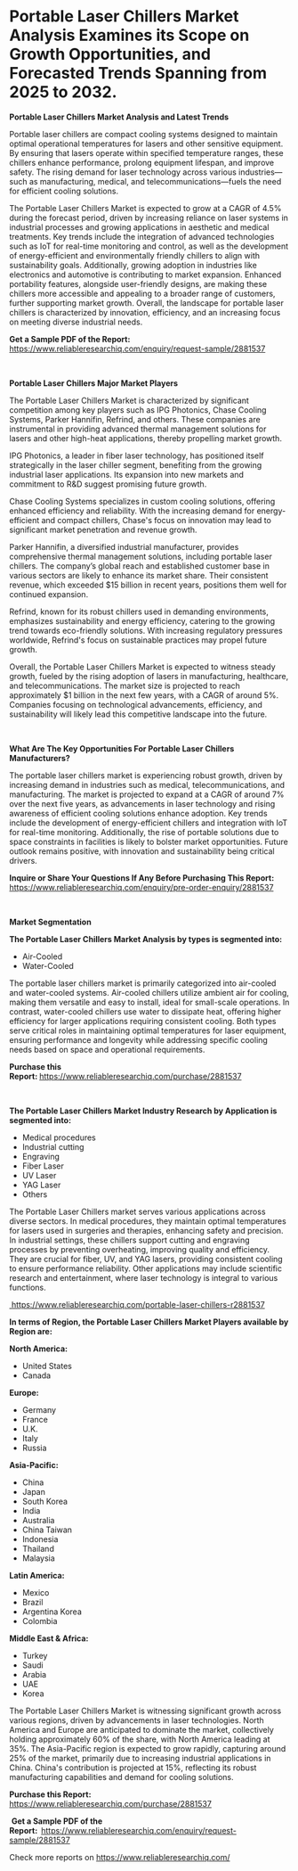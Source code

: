 <p><h1>Portable Laser Chillers Market Analysis Examines its Scope on Growth Opportunities, and Forecasted Trends Spanning from 2025 to 2032.</h1></p><p><strong>Portable Laser Chillers Market Analysis and Latest Trends</strong></p>
<p><p>Portable laser chillers are compact cooling systems designed to maintain optimal operational temperatures for lasers and other sensitive equipment. By ensuring that lasers operate within specified temperature ranges, these chillers enhance performance, prolong equipment lifespan, and improve safety. The rising demand for laser technology across various industries—such as manufacturing, medical, and telecommunications—fuels the need for efficient cooling solutions.</p><p>The Portable Laser Chillers Market is expected to grow at a CAGR of 4.5% during the forecast period, driven by increasing reliance on laser systems in industrial processes and growing applications in aesthetic and medical treatments. Key trends include the integration of advanced technologies such as IoT for real-time monitoring and control, as well as the development of energy-efficient and environmentally friendly chillers to align with sustainability goals. Additionally, growing adoption in industries like electronics and automotive is contributing to market expansion. Enhanced portability features, alongside user-friendly designs, are making these chillers more accessible and appealing to a broader range of customers, further supporting market growth. Overall, the landscape for portable laser chillers is characterized by innovation, efficiency, and an increasing focus on meeting diverse industrial needs.</p></p>
<p><strong>Get a Sample PDF of the Report:&nbsp;</strong> <a href="https://www.reliableresearchiq.com/enquiry/request-sample/2881537?utm_campaign=2758&utm_medium=2&utm_source=Github&utm_content=ia&utm_term=12032025&utm_id=portable-laser-chillers">https://www.reliableresearchiq.com/enquiry/request-sample/2881537</a></p>
<p>&nbsp;</p>
<p><strong>Portable Laser Chillers Major Market Players</strong></p>
<p><p>The Portable Laser Chillers Market is characterized by significant competition among key players such as IPG Photonics, Chase Cooling Systems, Parker Hannifin, Refrind, and others. These companies are instrumental in providing advanced thermal management solutions for lasers and other high-heat applications, thereby propelling market growth.</p><p>IPG Photonics, a leader in fiber laser technology, has positioned itself strategically in the laser chiller segment, benefiting from the growing industrial laser applications. Its expansion into new markets and commitment to R&D suggest promising future growth.</p><p>Chase Cooling Systems specializes in custom cooling solutions, offering enhanced efficiency and reliability. With the increasing demand for energy-efficient and compact chillers, Chase's focus on innovation may lead to significant market penetration and revenue growth.</p><p>Parker Hannifin, a diversified industrial manufacturer, provides comprehensive thermal management solutions, including portable laser chillers. The company’s global reach and established customer base in various sectors are likely to enhance its market share. Their consistent revenue, which exceeded $15 billion in recent years, positions them well for continued expansion.</p><p>Refrind, known for its robust chillers used in demanding environments, emphasizes sustainability and energy efficiency, catering to the growing trend towards eco-friendly solutions. With increasing regulatory pressures worldwide, Refrind's focus on sustainable practices may propel future growth.</p><p>Overall, the Portable Laser Chillers Market is expected to witness steady growth, fueled by the rising adoption of lasers in manufacturing, healthcare, and telecommunications. The market size is projected to reach approximately $1 billion in the next few years, with a CAGR of around 5%. Companies focusing on technological advancements, efficiency, and sustainability will likely lead this competitive landscape into the future.</p></p>
<p>&nbsp;</p>
<p><strong>What Are The Key Opportunities For Portable Laser Chillers Manufacturers?</strong></p>
<p><p>The portable laser chillers market is experiencing robust growth, driven by increasing demand in industries such as medical, telecommunications, and manufacturing. The market is projected to expand at a CAGR of around 7% over the next five years, as advancements in laser technology and rising awareness of efficient cooling solutions enhance adoption. Key trends include the development of energy-efficient chillers and integration with IoT for real-time monitoring. Additionally, the rise of portable solutions due to space constraints in facilities is likely to bolster market opportunities. Future outlook remains positive, with innovation and sustainability being critical drivers.</p></p>
<p><strong>Inquire or Share Your Questions If Any Before Purchasing This Report:</strong> <a href="https://www.reliableresearchiq.com/enquiry/pre-order-enquiry/2881537?utm_campaign=2758&utm_medium=2&utm_source=Github&utm_content=ia&utm_term=12032025&utm_id=portable-laser-chillers">https://www.reliableresearchiq.com/enquiry/pre-order-enquiry/2881537</a></p>
<p>&nbsp;</p>
<p><strong>Market Segmentation</strong></p>
<p><strong>The Portable Laser Chillers Market Analysis by types is segmented into:</strong></p>
<p><ul><li>Air-Cooled</li><li>Water-Cooled</li></ul></p>
<p><p>The portable laser chillers market is primarily categorized into air-cooled and water-cooled systems. Air-cooled chillers utilize ambient air for cooling, making them versatile and easy to install, ideal for small-scale operations. In contrast, water-cooled chillers use water to dissipate heat, offering higher efficiency for larger applications requiring consistent cooling. Both types serve critical roles in maintaining optimal temperatures for laser equipment, ensuring performance and longevity while addressing specific cooling needs based on space and operational requirements.</p></p>
<p><strong>Purchase this Report:&nbsp;</strong><a href="https://www.reliableresearchiq.com/purchase/2881537?utm_campaign=2758&utm_medium=2&utm_source=Github&utm_content=ia&utm_term=12032025&utm_id=portable-laser-chillers">https://www.reliableresearchiq.com/purchase/2881537</a></p>
<p>&nbsp;</p>
<p><strong>The Portable Laser Chillers Market Industry Research by Application is segmented into:</strong></p>
<p><ul><li>Medical procedures</li><li>Industrial cutting</li><li>Engraving</li><li>Fiber Laser</li><li>UV Laser</li><li>YAG Laser</li><li>Others</li></ul></p>
<p><p>The Portable Laser Chillers market serves various applications across diverse sectors. In medical procedures, they maintain optimal temperatures for lasers used in surgeries and therapies, enhancing safety and precision. In industrial settings, these chillers support cutting and engraving processes by preventing overheating, improving quality and efficiency. They are crucial for fiber, UV, and YAG lasers, providing consistent cooling to ensure performance reliability. Other applications may include scientific research and entertainment, where laser technology is integral to various functions.</p></p>
<p><a href="https://www.reliableresearchiq.com/portable-laser-chillers-r2881537?utm_campaign=2758&utm_medium=2&utm_source=Github&utm_content=ia&utm_term=12032025&utm_id=portable-laser-chillers">&nbsp;https://www.reliableresearchiq.com/portable-laser-chillers-r2881537</a></p>
<p><strong>In terms of Region, the Portable Laser Chillers Market Players available by Region are:</strong></p>
<p>
    <p> <strong> North America: </strong>
        <ul>
            <li>United States</li>
            <li>Canada</li>
        </ul>
        </p> 
    <p> <strong> Europe: </strong>
        <ul>
            <li>Germany</li>
            <li>France</li>
            <li>U.K.</li>
            <li>Italy</li>
            <li>Russia</li>
        </ul>
        </p> 
    <p> <strong> Asia-Pacific: </strong>
        <ul>
            <li>China</li>
            <li>Japan</li>
            <li>South Korea</li>
            <li>India</li>
            <li>Australia</li>
            <li>China Taiwan</li>
            <li>Indonesia</li>
            <li>Thailand</li>
            <li>Malaysia</li>
        </ul>
        </p> 
    <p> <strong> Latin America: </strong>
        <ul>
            <li>Mexico</li>
            <li>Brazil</li>
            <li>Argentina Korea</li>
            <li>Colombia</li>
        </ul>
        </p> 
    <p> <strong> Middle East & Africa: </strong>
        <ul>
            <li>Turkey</li>
            <li>Saudi</li>
            <li>Arabia</li>
            <li>UAE</li>
            <li>Korea</li>
        </ul>
    </p>
    </p>
<p><p>The Portable Laser Chillers Market is witnessing significant growth across various regions, driven by advancements in laser technologies. North America and Europe are anticipated to dominate the market, collectively holding approximately 60% of the share, with North America leading at 35%. The Asia-Pacific region is expected to grow rapidly, capturing around 25% of the market, primarily due to increasing industrial applications in China. China's contribution is projected at 15%, reflecting its robust manufacturing capabilities and demand for cooling solutions.</p></p>
<p><strong>Purchase this Report: </strong><a href="https://www.reliableresearchiq.com/purchase/2881537?utm_campaign=2758&utm_medium=2&utm_source=Github&utm_content=ia&utm_term=12032025&utm_id=portable-laser-chillers">https://www.reliableresearchiq.com/purchase/2881537</a></p>
<p>&nbsp;<strong>Get a Sample PDF of the Report:&nbsp;&nbsp;</strong><a href="https://www.reliableresearchiq.com/enquiry/request-sample/2881537?utm_campaign=2758&utm_medium=2&utm_source=Github&utm_content=ia&utm_term=12032025&utm_id=portable-laser-chillers">https://www.reliableresearchiq.com/enquiry/request-sample/2881537</a></p>
<p><strong></strong></p>
<p>Check more reports on <a href="https://www.reliableresearchiq.com/?utm_campaign=2758&utm_medium=2&utm_source=Github&utm_content=ia&utm_term=12032025&utm_id=portable-laser-chillers">https://www.reliableresearchiq.com/</a></p>